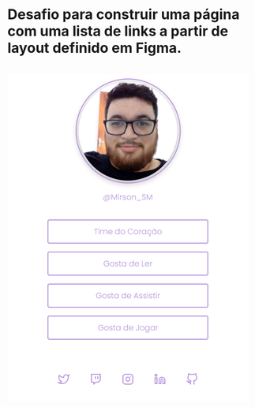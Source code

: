 # Desafio para construir uma página com uma lista de links a partir de layout definido em Figma.

<div style="display: inline_block"><br>
  <img align="center" src="https://github.com/MirsonSM/Social_tree/blob/main/assets/como_ficou.PNG" alt=""></img>
</div>


